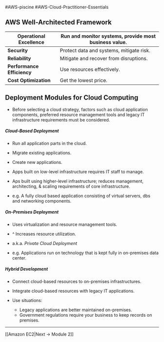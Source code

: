 #AWS-piscine #AWS-Cloud-Practitioner-Essentials
## AWS Well-Architected Framework

| **Operational Excellence** | Run and monitor systems, provide most business value. |
|--|--|
| **Security** | Protect data and systems, mitigate risk. |
| **Reliability** | Mitigate and recover from disruptions. |
| **Performance Efficiency** | Use resources effectively. |
| **Cost Optimization** | Get the lowest price. |
## Deployment Modules for Cloud Computing
- Before selecting a cloud strategy, factors such as cloud application components, preferred resource management tools and legacy IT infrastructure requirements must be considered.
##### Cloud-Based Deployment
- Run all application parts in the cloud.
- Migrate existing applications.
- Create new applications.

- Apps built on low-level infrastructure requires IT staff to manage.
- Aps built using higher-level infrastructure; reduces management, architecting, & scaling requirements of core infrastructure.
- e.g. A fully cloud based application consisting of virtual servers, dbs and networking components.

##### On-Premises Deployment
- Uses virtualization and resource management tools.
- ^ Increases resource utilization.

- a.k.a. *Private Cloud Deployment*
- e.g. Applications run on technology that is kept fully in on-premises data center.

##### Hybrid Development
- Connect cloud-based resources to on-premises infrastructures.
- Integrate cloud-based resources with legacy IT applications.

- Use situations:
	-  Legacy applications are better maintained on-premises.
	- Government regulations require your business to keep records on premises.


----

[[Amazon EC2|Next -> Module 2]]

